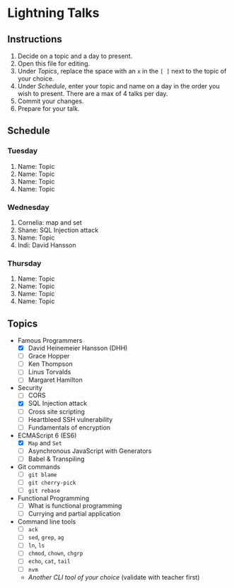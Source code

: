 # Lightning Talks

## Instructions

1. Decide on a topic and a day to present.
2. Open this file for editing.
3. Under _Topics_, replace the space with an `x` in the `[ ]` next to the topic of your choice.
4. Under _Schedule_, enter your topic and name on a day in the order you wish to present. There are a max of 4 talks per day.
5. Commit your changes.
6. Prepare for your talk.


## Schedule

### Tuesday

1. Name: Topic
2. Name: Topic
3. Name: Topic
4. Name: Topic


### Wednesday

1. Cornelia: map and set
2. Shane: SQL Injection attack
3. Name: Topic
4. Indi: David Hansson


### Thursday

1. Name: Topic
2. Name: Topic
3. Name: Topic
4. Name: Topic


## Topics

* Famous Programmers
  - [x] David Heinemeier Hansson (DHH)
  - [ ] Grace Hopper
  - [ ] Ken Thompson
  - [ ] Linus Torvalds
  - [ ] Margaret Hamilton

* Security
  - [ ] CORS
  - [x] SQL Injection attack
  - [ ] Cross site scripting
  - [ ] Heartbleed SSH vulnerability
  - [ ] Fundamentals of encryption

* ECMAScript 6 (ES6)
  - [x] `Map` and `Set`
  - [ ] Asynchronous JavaScript with Generators
  - [ ] Babel & Transpiling

* Git commands
  - [ ] `git blame`
  - [ ] `git cherry-pick`
  - [ ] `git rebase`

* Functional Programming
  - [ ] What is functional programming
  - [ ] Currying and partial application

* Command line tools
  - [ ] `ack`
  - [ ] `sed`, `grep`, `ag`
  - [ ] `ln`, `ls`
  - [ ] `chmod`, `chown`, `chgrp`
  - [ ] `echo`, `cat`, `tail`
  - [ ] `nvm`
  - _Another CLI tool of your choice_ (validate with teacher first)

